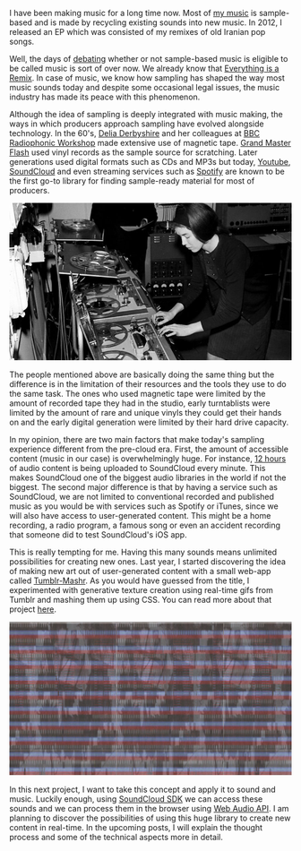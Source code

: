 I have been making music for a long time now. Most of [my music](http://www.zya.cc/music) is sample-based and is made by recycling existing sounds into new music. In 2012, I released an EP which was consisted of my remixes of old Iranian pop songs.

Well, the days of [debating](http://en.wikipedia.org/wiki/Copyright_Criminals) whether or not sample-based music is eligible to be called music is sort of over now. We already know that [Everything is a Remix](http://everythingisaremix.info/). In case of music, we know how sampling has shaped the way most music sounds today and despite some occasional legal issues, the music industry has made its peace with this phenomenon.

Although the idea of sampling is deeply integrated with music making, the ways in which producers approach sampling have evolved alongside technology. In the 60's, [Delia Derbyshire](http://en.wikipedia.org/wiki/Delia_Derbyshire) and her colleagues at [BBC Radiophonic Workshop](http://en.wikipedia.org/wiki/BBC_Radiophonic_Workshop) made extensive use of magnetic tape. [Grand Master Flash](http://en.wikipedia.org/wiki/Grandmaster_Flash) used vinyl records as the sample source for scratching. Later generations used digital formats such as CDs and MP3s but today, [Youtube](http://www.youtube.com), [SoundCloud](http://www.soundcloud.com) and even streaming services such as [Spotify](http://www.spotify.com) are known to be the first go-to library for finding sample-ready material for most of producers.

![Delia Derbyshire working with magnetic tape](project_images/delia.png?raw=true "Delia Derbyshire working with magnetic tape")

The people mentioned above are basically doing the same thing but the difference is in the limitation of their resources and the tools they use to do the same task. The ones who used magnetic tape were limited by the amount of recorded tape they had in the studio, early turntablists were limited by the amount of rare and unique vinyls they could get their hands on and the early digital generation were limited by their hard drive capacity.

In my opinion, there are two main factors that make today's sampling experience different from the pre-cloud era. First, the amount of accessible content (music in our case) is overwhelmingly huge. For instance, [12 hours](http://gigaom.com/2013/11/13/soundcloud-turns-5-creators-now-upload-12-hours-of-audio-every-minute/) of audio content is being uploaded to SoundCloud every minute. This makes SoundCloud one of the biggest audio libraries in the world if not the biggest. The second major difference is that by having a service such as SoundCloud, we are not limited to conventional recorded and published music as you would be with services such as Spotify or iTunes, since we will also have access to user-generated content. This might be a home recording, a radio program, a famous song or even an accident recording that someone did to test SoundCloud's iOS app.

This is really tempting for me. Having this many sounds means unlimited possibilities for creating new ones. Last year, I started discovering the idea of making new art out of user-generated content with a small web-app called [Tumblr-Mashr](http://www.zya.cc/tumblr-mashr). As you would have guessed from the title, I experimented with generative texture creation using real-time gifs from Tumblr and mashing them up using CSS. You can read more about that project [here](https://medium.com/p/f924d1b53748).

![Tumblr-Mashr Example](project_images/tumblr-mashr.png?raw=true "Tumblr-Mashr Example")

In this next project, I want to take this concept and apply it to sound and music. Luckily enough, using [SoundCloud SDK](http://developers.soundcloud.com/docs/api/sdks) we can access these sounds and we can process them in the browser using [Web Audio API](http://www.w3.org/TR/webaudio/). I am planning to discover the possibilities of using this huge library to create new content in real-time. In the upcoming posts, I will explain the thought process and some of the technical aspects more in detail.